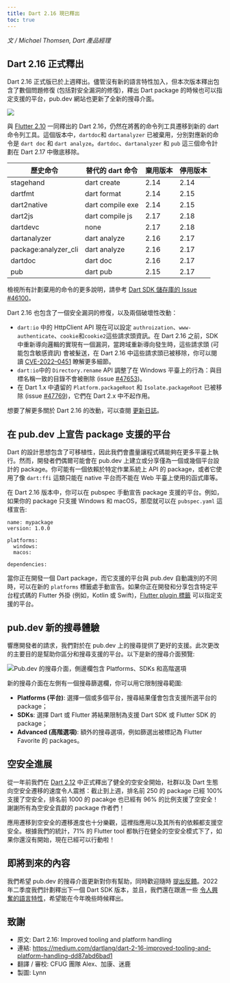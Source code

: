 ```yaml
---
title: Dart 2.16 現已釋出
toc: true
---
```


*文 / Michael Thomsen, Dart 產品經理*

## Dart 2.16 正式釋出

Dart 2.16 正式版已於上週釋出。儘管沒有新的語言特性加入，但本次版本釋出包含了數個問題修復 (包括對安全漏洞的修復)，釋出 Dart package 的時候也可以指定支援的平台，pub.dev 網站也更新了全新的搜尋介面。

![](https://devrel.andfun.cn/devrel/posts/2022/02/d7ae376ac7664.png)

與 [Flutter 2.10](https://mp.weixin.qq.com/s/FgMu6-O_wMkwxp2yxiW2Ew) 一同釋出的 Dart 2.16，仍然在將舊的命令列工具遷移到新的 dart 命令列工具。這個版本中，`dartdoc`和 `dartanalyzer` 已被棄用，分別對應新的命令是 `dart doc` 和 `dart analyze`。`dartdoc`、`dartanalyzer` 和 `pub` 這三個命令計劃在 Dart 2.17 中徹底移除。

| 歷史命令                            | 替代的 dart 命令 | 棄用版本 | 停用版本 |
|-------------------------------------|------------------|-------------|-----------------|
| stagehand                           | dart create    | 2.14        | 2.14           |
| dartfmt                             | dart format      | 2.14        | 2.15            |
| dart2native                         | dart compile exe | 2.14        | 2.15            |
| dart2js                             | dart compile js  | 2.17        | 2.18            |
| dartdevc                            | none             | 2.17        | 2.18            |
| dartanalyzer                        | dart analyze     | 2.16        | 2.17            |
| package:analyzer_cli                        | dart analyze     | 2.16        | 2.17            |
| dartdoc                             | dart doc       | 2.16        | 2.17            |
| pub                                 | dart pub         | 2.15        | 2.17            |

檢視所有計劃棄用的命令的更多說明，請參考 [Dart SDK 儲存庫的 Issue #46100](https://github.com/dart-lang/sdk/issues/46100 "Dart SDK 儲存庫的 Issue #46100")。 

Dart 2.16 也包含了一個安全漏洞的修復，以及兩個破壞性改動：

- `dart:io` 中的 HttpClient API 現在可以設定 `authroization`、`www-authenticate`、`cookie`和`cookie2`這些請求頭資訊。在 Dart 2.16 之前，SDK 中重新導向邏輯的實現有一個漏洞，當跨域重新導向發生時，這些請求頭 (可能包含敏感資訊) 會被髮送，在 Dart 2.16 中這些請求頭已被移除，你可以閱讀 [CVE-2022–0451](https://github.com/dart-lang/sdk/security/advisories/GHSA-c8mh-jj22-xg5h "CVE-2022–0451") 瞭解更多細節。
- `dart:io`中的 `Directory.rename` API 調整了在 Windows 平臺上的行為：與目標名稱一致的目錄不會被刪除 (issue [#47653](https://github.com/dart-lang/sdk/issues/47653 "Dart SDK 儲存庫的 Issue #47653"))。
- 在 Dart 1.x 中遺留的 `Platform.packageRoot` 和 `Isolate.packageRoot` 已被移除 (issue [#47769](https://github.com/dart-lang/sdk/issues/47769 "Dart SDK 儲存庫的 Issue #47769"))，它們在 Dart 2.x 中不起作用。

想要了解更多關於 Dart 2.16 的改動，可以查閱 [更新日誌](https://github.com/dart-lang/sdk/blob/master/CHANGELOG.md#2160 "Dart 2.16 詳細更新日誌")。

## 在 pub.dev 上宣告 package 支援的平台

Dart 的設計思想包含了可移植性，因此我們會盡量讓程式碼能夠在更多平臺上執行。然而，開發者們偶爾可能會在 pub.dev 上建立或分享僅為一個或幾個平台設計的 package。你可能有一個依賴於特定作業系統上 API 的 package，或者它使用了像 `dart:ffi` 這類只能在 native 平台而不能在 Web 平臺上使用的函式庫等。

在 Dart 2.16 版本中，你可以在 pubspec 手動宣告 package 支援的平台。例如，如果你的 package 只支援 Windows 和 macOS，那麼就可以在 `pubspec.yaml` 這樣宣告:

```
name: mypackage  
version: 1.0.0

platforms:  
  windows:  
  macos:

dependencies:
```

當你正在開發一個 Dart package，而它支援的平台與 pub.dev 自動識別的不同時，可以在新的 `platforms` 標籤處手動宣告。如果你正在開發和分享包含特定平台程式碼的 Flutter 外掛 (例如，Kotlin 或 Swift)，[Flutter plugin 標籤](https://flutter.cn/docs/development/packages-and-plugins/developing-packages#plugin-platforms "Flutter plugin 標籤") 可以指定支援的平台。

## pub.dev 新的搜尋體驗

響應開發者的請求，我們對於在 pub.dev 上的搜尋提供了更好的支援。此次更改的主要目的是幫助你區分和搜尋支援的平台。以下是新的搜尋介面預覽:

![Pub.dev 的搜尋介面，側邊欄包含 Platforms、SDKs 和高階選項](https://devrel.andfun.cn/devrel/posts/2022/02/35e594d3f2d5c.jpg)

新的搜尋介面在左側有一個搜尋篩選欄，你可以用它限制搜尋範圍:

- **Platforms (平台)**: 選擇一個或多個平台，搜尋結果僅會包含支援所選平台的 package；
- **SDKs**: 選擇 Dart 或 Flutter 將結果限制為支援 Dart SDK 或 Flutter SDK 的 package；
- **Advanced (高階選項)**: 額外的搜尋選項，例如篩選出被標記為 Flutter Favorite 的 packages。

## 空安全進展

從一年前我們在 [Dart 2.12](https://mp.weixin.qq.com/s/OA0bTnR9o4eN_hyxTqaayA) 中正式釋出了健全的空安全開始，社群以及 Dart 生態向空安全遷移的速度令人震撼：截止到上週，排名前 250 的 package 已經 100% 支援了空安全，排名前 1000 的 pacakge 也已經有 96% 的比例支援了空安全！謝謝所有為空安全貢獻的 package 作者們！

應用遷移到空安全的遷移進度也十分樂觀，這裡指應用以及其所有的依賴都支援空安全。根據我們的統計，71% 的 Flutter tool 都執行在健全的空安全模式下了，如果你還沒有開始，現在已經可以行動啦！

## 即將到來的內容

我們希望 pub.dev 的搜尋介面更新對你有幫助，同時歡迎隨時 [提出反饋](https://github.com/dart-lang/pub-dev/issues/ "向 pub.deb 提出建議和反饋")。2022 年二季度我們計劃釋出下一個 Dart SDK 版本，並且，我們還在跟進一些 [令人興奮的語言特性](https://github.com/dart-lang/language/projects/1 "Dart 語言新特性計劃看板")，希望能在今年晚些時候釋出。

## 致謝
- 原文: Dart 2.16: Improved tooling and platform handling
- 連結: https://medium.com/dartlang/dart-2-16-improved-tooling-and-platform-handling-dd87abd6bad1
- 翻譯 / 審校: CFUG 團隊 Alex、加康、迷鹿
- 製圖: Lynn

